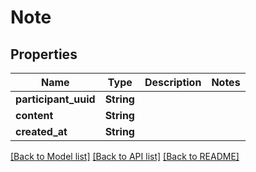 # Note

## Properties

Name | Type | Description | Notes
------------ | ------------- | ------------- | -------------
**participant_uuid** | **String** |  | 
**content** | **String** |  | 
**created_at** | **String** |  | 

[[Back to Model list]](../README.md#documentation-for-models) [[Back to API list]](../README.md#documentation-for-api-endpoints) [[Back to README]](../README.md)


